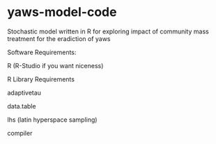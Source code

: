 # yaws-model-code
Stochastic model written in R for exploring impact of community mass treatment for the eradiction of yaws

Software Requirements:

R (R-Studio if you want niceness)

R Library Requirements

adaptivetau

data.table

lhs (latin hyperspace sampling)

compiler

